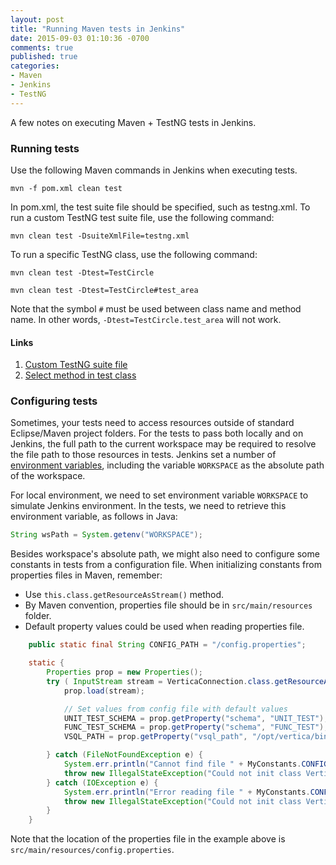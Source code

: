 ```yaml
---
layout: post
title: "Running Maven tests in Jenkins"
date: 2015-09-03 01:10:36 -0700
comments: true
published: true
categories: 
- Maven
- Jenkins
- TestNG
---
```


A few notes on executing Maven + TestNG tests in Jenkins.

### Running tests

Use the following Maven commands in Jenkins when executing tests.

``` plain Running tests
mvn -f pom.xml clean test
```

In pom.xml, the test suite file should be specified, such as testng.xml.
To run a custom TestNG test suite file, use the following command:

``` plain Custom TestNG test suite
mvn clean test -DsuiteXmlFile=testng.xml
```

To run a specific TestNG class, use the following command:

``` plain Run specific TestNG class/method
mvn clean test -Dtest=TestCircle

mvn clean test -Dtest=TestCircle#test_area
```

Note that the symbol `#` must be used between class name and method name. 
In other words, `-Dtest=TestCircle.test_area` will not work.

#### Links

1. [Custom TestNG suite file](http://www.vazzolla.com/2013/03/how-to-select-which-testng-suites-to-run-in-maven-surefire-plugin/)
1. [Select method in test class](http://stackoverflow.com/questions/1873995/run-a-single-test-method-with-maven)

### Configuring tests

Sometimes, your tests need to access resources outside of standard Eclipse/Maven project folders. 
For the tests to pass both locally and on Jenkins, the full path to the current workspace may be required to resolve the file path to those resources in tests. 
Jenkins set a number of [environment variables](https://wiki.jenkins-ci.org/display/JENKINS/Building+a+software+project), including the variable 
`WORKSPACE` as the absolute path of the workspace.

For local environment, we need to set environment variable `WORKSPACE` to simulate Jenkins environment.
In the tests, we need to retrieve this environment variable, as follows in Java:

``` java Getting environment variable
String wsPath = System.getenv("WORKSPACE");
```

Besides workspace's absolute path, we might also need to configure some constants in tests from a configuration file. 
When initializing constants from properties files in Maven, remember:

* Use `this.class.getResourceAsStream()` method.
* By Maven convention, properties file should be in `src/main/resources` folder.
* Default property values could be used when reading properties file.

``` java Example
    public static final String CONFIG_PATH = "/config.properties";

    static {
        Properties prop = new Properties();
        try ( InputStream stream = VerticaConnection.class.getResourceAsStream(MyConstants.CONFIG_PATH) ) {
            prop.load(stream);

            // Set values from config file with default values
            UNIT_TEST_SCHEMA = prop.getProperty("schema", "UNIT_TEST");
            FUNC_TEST_SCHEMA = prop.getProperty("schema", "FUNC_TEST");
            VSQL_PATH = prop.getProperty("vsql_path", "/opt/vertica/bin/vsql");

        } catch (FileNotFoundException e) {
            System.err.println("Cannot find file " + MyConstants.CONFIG_PATH);
            throw new IllegalStateException("Could not init class VerticaConnection.", e);
        } catch (IOException e) {
            System.err.println("Error reading file " + MyConstants.CONFIG_PATH);
            throw new IllegalStateException("Could not init class VerticaConnection.", e);
        }
    }
```

Note that the location of the properties file in the example above is `src/main/resources/config.properties`.